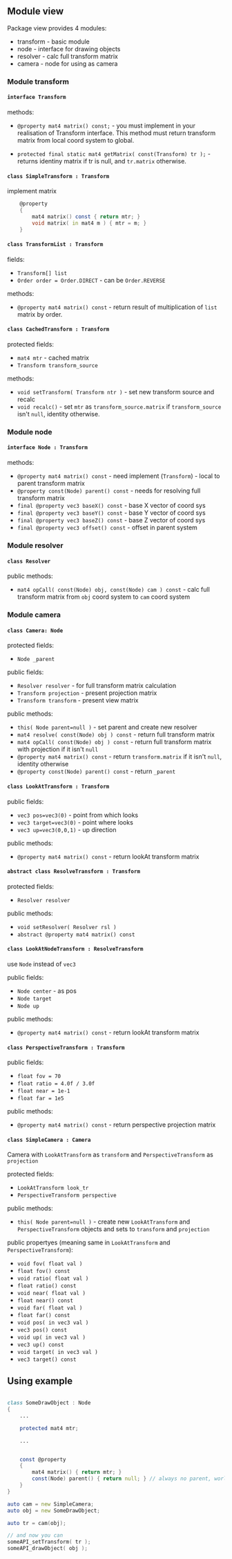 ## Module view

Package view provides 4 modules:

- transform - basic module
- node - interface for drawing objects
- resolver - calc full transform matrix
- camera - node for using as camera

### Module transform

#### `interface Transform`

methods:

- `@property mat4 matrix() const;` - you must implement in your realisation
    of Transform interface. This method must return transform matrix from local
    coord system to global.

- `protected final static mat4 getMatrix( const(Transform) tr );` - returns
    identiny matrix if tr is null, and `tr.matrix` otherwise.

#### `class SimpleTransform : Transform`

implement matrix 

```d
    @property
    {
        mat4 matrix() const { return mtr; }
        void matrix( in mat4 m ) { mtr = m; }
    }
```

#### `class TransformList : Transform`

fields:

- `Transform[] list`
- `Order order = Order.DIRECT` - can be `Order.REVERSE`

methods:

- `@property mat4 matrix() const` - return result of multiplication
of `list` matrix by order.

#### `class CachedTransform : Transform`

protected fields: 

- `mat4 mtr` - cached matrix
- `Transform transform_source`

methods:

- `void setTransform( Transform ntr )` - set new transform source and recalc
- `void recalc()` - set `mtr` as `transform_source.matrix` if `transform_source`
  isn't `null`, identity otherwise.

### Module node

#### `interface Node : Transform`

methods:

- `@property mat4 matrix() const` - need implement (`Transform`) - local to
  parent transform matrix
- `@property const(Node) parent() const` - needs for resolving full transform
  matrix
- `final @property vec3 baseX() const` - base X vector of coord sys
- `final @property vec3 baseY() const` - base Y vector of coord sys
- `final @property vec3 baseZ() const` - base Z vector of coord sys
- `final @property vec3 offset() const` - offset in parent system

### Module resolver

#### `class Resolver`

public methods:

- `mat4 opCall( const(Node) obj, const(Node) cam ) const` - calc full transform
  matrix from `obj` coord system to `cam` coord system

### Module camera

#### `class Camera: Node`

protected fields:

- `Node _parent`

public fields:

- `Resolver resolver` - for full transform matrix calculation
- `Transform projection` - present projection matrix
- `Transform transform` - present view matrix

public methods:

- `this( Node parent=null )` - set parent and create new resolver
- `mat4 resolve( const(Node) obj ) const` - return full transform matrix
- `mat4 opCall( const(Node) obj ) const` - return full transform matrix with projection if it
  isn't `null`
- `@property mat4 matrix() const` - return `transform.matrix` if it isn't
  `null`, identity otherwise
- `@property const(Node) parent() const` - return `_parent`

#### `class LookAtTransform : Transform`

public fields:

- `vec3 pos=vec3(0)` - point from which looks
- `vec3 target=vec3(0)` - point where looks
- `vec3 up=vec3(0,0,1)` - up direction

public methods:

- `@property mat4 matrix() const` - return lookAt transform matrix

#### `abstract class ResolveTransform : Transform`

protected fields:

- `Resolver resolver`

public methods:

- `void setResolver( Resolver rsl )`
- `abstract @property mat4 matrix() const`

#### `class LookAtNodeTransform : ResolveTransform`

use `Node` instead of `vec3`

public fields:

- `Node center` - as pos
- `Node target`
- `Node up`

public methods:

- `@property mat4 matrix() const` - return lookAt transform matrix

#### `class PerspectiveTransform : Transform`

public fields:

- `float fov = 70`
- `float ratio = 4.0f / 3.0f`
- `float near = 1e-1`
- `float far = 1e5`

public methods:

- `@property mat4 matrix() const` - return perspective projection matrix

#### `class SimpleCamera : Camera`

Camera with `LookAtTransform` as `transform` and `PerspectiveTransform` as
`projection`

protected fields:

- `LookAtTransform look_tr`
- `PerspectiveTransform perspective`

public methods:

- `this( Node parent=null )` - create new `LookAtTransform` and
  `PerspectiveTransform` objects and sets to `transform` and `projection`

public propertyes (meaning same in `LookAtTransform` and
`PerspectiveTransform`):

- `void fov( float val )`
- `float fov() const`
- `void ratio( float val )`
- `float ratio() const`
- `void near( float val )`
- `float near() const`
- `void far( float val )`
- `float far() const`
- `void pos( in vec3 val )`
- `vec3 pos() const`
- `void up( in vec3 val )`
- `vec3 up() const`
- `void target( in vec3 val )`
- `vec3 target() const`

## Using example

```d

class SomeDrawObject : Node
{
    ...

    protected mat4 mtr;

    ...


    const @property
    {
        mat4 matrix() { return mtr; }
        const(Node) parent() { return null; } // always no parent, world coord sys
    }
}

auto cam = new SimpleCamera;
auto obj = new SomeDrawObject;

auto tr = cam(obj);

// and now you can
someAPI_setTransform( tr );
someAPI_drawObject( obj );
```
